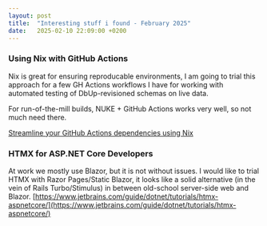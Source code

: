 ```yaml
---
layout: post
title:  "Interesting stuff i found - February 2025"
date:   2025-02-10 22:09:00 +0200
---
```

### Using Nix with GitHub Actions
Nix is great for ensuring reproducable environments, I am going to trial this approach for a few GH Actions workflows I have for
working with automated testing of DbUp-revisioned schemas on live data.

For run-of-the-mill builds, NUKE + GitHub Actions works very well, so not much need there. 

[Streamline your GitHub Actions dependencies using Nix](https://determinate.systems/posts/nix-github-actions/)

### HTMX for ASP.NET Core Developers
At work we mostly use Blazor, but it is not without issues. I would like to trial HTMX with Razor Pages/Static Blazor, 
it looks like a solid alternative (in the vein of Rails Turbo/Stimulus) in between old-school server-side web and Blazor.
[https://www.jetbrains.com/guide/dotnet/tutorials/htmx-aspnetcore/](https://www.jetbrains.com/guide/dotnet/tutorials/htmx-aspnetcore/)
